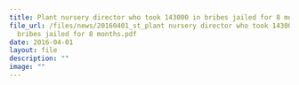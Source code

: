```yaml
---
title: Plant nursery director who took 143000 in bribes jailed for 8 months
file_url: /files/news/20160401_st_plant nursery director who took 143000 in
  bribes jailed for 8 months.pdf
date: 2016-04-01
layout: file
description: ""
image: ""
---
```

